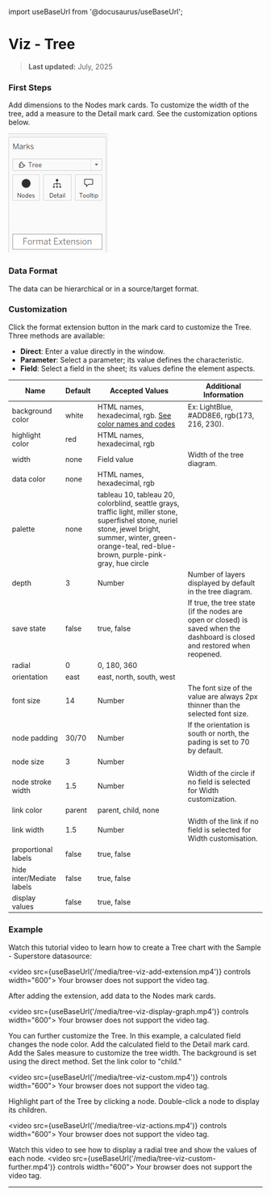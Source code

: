 import useBaseUrl from '@docusaurus/useBaseUrl';

# Viz - Tree

> **Last updated:** July, 2025

### First Steps


Add dimensions to the Nodes mark cards. To customize the width of the tree, add a measure to the Detail mark card. See the customization options below.

![Marks card](/media/tree_mark_card.png)

### Data Format

The data can be hierarchical or in a source/target format.

### Customization


Click the format extension button in the mark card to customize the Tree. Three methods are available:

- **Direct**: Enter a value directly in the window.
- **Parameter**: Select a parameter; its value defines the characteristic.
- **Field**: Select a field in the sheet; its values define the element aspects.

| Name                  | Default   | Accepted Values | Additional Information |
|-----------------------|-----------|----------------| -------------------------|
| background color      | white     | HTML names, hexadecimal, rgb. [See color names and codes](https://htmlcolorcodes.com/color-names/) | Ex: LightBlue, #ADD8E6, rgb(173, 216, 230). |
| highlight color       | red       | HTML names, hexadecimal, rgb |
| width                 | none      | Field value | Width of the tree diagram. |
| data color            | none      | HTML names, hexadecimal, rgb|
| palette               | none      | tableau 10, tableau 20, colorblind, seattle grays, traffic light, miller stone, superfishel stone, nuriel stone, jewel bright, summer, winter, green-orange-teal, red-blue-brown, purple-pink-gray, hue circle |
| depth                 | 3         | Number | Number of layers displayed by default in the tree diagram. |
| save state            | false     | true, false | If true, the tree state (if the nodes are open or closed) is saved when the dashboard is closed and restored when reopened.
| radial                | 0         | 0, 180, 360 |
| orientation           | east      | east, north, south, west |
| font size             | 14        | Number | The font size of the value are always 2px thinner than the selected font size. |
| node padding          | 30/70     | Number | If the orientation is south or north, the pading is set to 70 by default.|
| node size             | 3         | Number |
| node stroke width     | 1.5       | Number | Width of the circle if no field is selected for Width customization. |
| link color            | parent    | parent, child, none |
| link width            | 1.5       | Number | Width of the link if no field is selected for Width customisation. |
| proportional labels   | false     | true, false |
| hide inter/Mediate labels | false  | true, false |
| display values        | false     | true, false |

### Example

Watch this tutorial video to learn how to create a Tree chart with the Sample - Superstore datasource:

<video src={useBaseUrl('/media/tree-viz-add-extension.mp4')} controls width="600">
  Your browser does not support the video tag. 
</video>


After adding the extension, add data to the Nodes mark cards.

<video src={useBaseUrl('/media/tree-viz-display-graph.mp4')} controls width="600">
  Your browser does not support the video tag.
</video>


You can further customize the Tree. In this example, a calculated field changes the node color. Add the calculated field to the Detail mark card. Add the Sales measure to customize the tree width. The background is set using the direct method. Set the link color to "child."

<video src={useBaseUrl('/media/tree-viz-custom.mp4')} controls width="600">
  Your browser does not support the video tag.
</video>


Highlight part of the Tree by clicking a node. Double-click a node to display its children.

<video src={useBaseUrl('/media/tree-viz-actions.mp4')} controls width="600">
  Your browser does not support the video tag.
</video>


Watch this video to see how to display a radial tree and show the values of each node.
<video src={useBaseUrl('/media/tree-viz-custom-further.mp4')} controls width="600">
  Your browser does not support the video tag.
</video>

---
